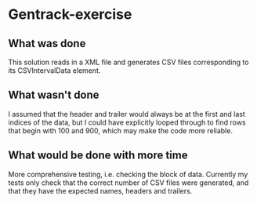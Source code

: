 # Gentrack-exercise

## What was done
This solution reads in a XML file and generates CSV files corresponding to its CSVIntervalData element.

## What wasn't done
I assumed that the header and trailer would always be at the first and last indices of the data, but I could have 
explicitly looped through to find rows that begin with 100 and 900, which may make the code more reliable.

## What would be done with more time
More comprehensive testing, i.e. checking the block of data. Currently my tests only check that the 
correct number of CSV files were generated, and that they have the expected names, headers and trailers.

